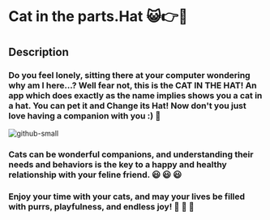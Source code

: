 # **Cat in the parts.Hat** :smiley_cat::point_right::tophat:

## Description

### Do you feel lonely, sitting there at your computer wondering why am I here...? Well fear not, this is the CAT IN THE HAT! An app which does exactly as the name implies shows you a cat in a hat. You can pet it and Change its Hat! Now don't you just love having a companion with you :)  :dancer:

![github-small](https://pbs.twimg.com/media/FsLVnfXXsAIXbQN.png)


### **Cats can be wonderful companions, and understanding their needs and behaviors is the key to a happy and healthy relationship with your feline friend.** :smiley:	:smiley:	:smiley:	

### **Enjoy your time with your cats, and may your lives be filled with purrs, playfulness, and endless joy!** :smiling_face_with_three_hearts: :smiling_face_with_three_hearts: :smiling_face_with_three_hearts:
